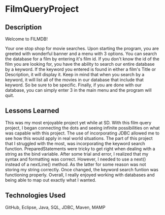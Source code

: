 # FilmQueryProject

## Description
Welcome to FILMDB! 

Your one stop shop for movie searches. Upon starting the program, you are greeted with wonderful banner and a menu with 3 options. You can search the database for a film by entering it's film id. If you don't know the id of the film you are looking for, you have the ability to search our entire database by a keyword. If the keyword you entered is found in either a film's Title or Description, it will display it. Keep in mind that when you search by a keyword, it will list all of the movies in our database that include that keyword. So be sure to be specific. 
Finally, if you are done with our database, you can simply enter 3 in the main menu and the program will quit. 

## Lessons Learned
This was my most enjoyable project yet while at SD. With this film query project, I began connecting the dots and seeing infinite possibilities on what was capable with this project. The use of incorporating JDBC allowed me to see how this would apply in real world situations. The part of this project that I struggled with the most, was incorporating the keyword search function. PreparedStatements were tricky to get right when dealing with a string as the bind variable. After some trial and error, I realized that my syntax and formatting was correct. However, I needed to use a next() instead of a nextLine() method. As the latter for some reason was not storing my string correctly. Once changed, the keyword search funtion was functioning properly. Overall, I really enjoyed working with databases and being able to map out exactly what I wanted.


## Technologies Used
GitHub, Eclipse, Java, SQL, JDBC, Maven, MAMP
